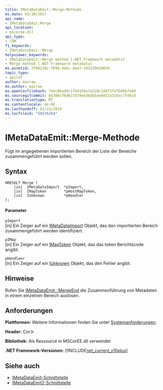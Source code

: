 ```yaml
---
title: IMetaDataEmit::Merge-Methode
ms.date: 03/30/2017
api_name:
- IMetaDataEmit.Merge
api_location:
- mscoree.dll
api_type:
- COM
f1_keywords:
- IMetaDataEmit::Merge
helpviewer_keywords:
- IMetaDataEmit::Merge method [.NET Framework metadata]
- Merge method [.NET Framework metadata]
ms.assetid: 7596220c-f699-4b6c-8ae7-c83220610650
topic_type:
- apiref
author: mairaw
ms.author: mairaw
ms.openlocfilehash: 7ebc86ad9c1f84156e7e228c1ddf3fe7b86b7e60
ms.sourcegitcommit: 6b308cf6d627d78ee36dbbae8972a310ac7fd6c8
ms.translationtype: MT
ms.contentlocale: de-DE
ms.lasthandoff: 01/23/2019
ms.locfileid: "54576264"
---
```

# <a name="imetadataemitmerge-method"></a>IMetaDataEmit::Merge-Methode
Fügt im angegebenen importierten Bereich der Liste der Bereiche zusammengeführt werden sollen.  
  
## <a name="syntax"></a>Syntax  
  
```  
HRESULT Merge (   
    [in]  IMetaDataImport  *pImport,   
    [in]  IMapToken        *pHostMapToken,   
    [in]  IUnknown         *pHandler   
);  
```  
  
#### <a name="parameters"></a>Parameter  
 `pImport`  
 [in] Ein Zeiger auf ein [IMetaDataImport](../../../../docs/framework/unmanaged-api/metadata/imetadataimport-interface.md) Objekt, das den importierten Bereich zusammengeführt werden identifiziert.  
  
 `pIMap`  
 [in] Ein Zeiger auf ein [IMapToken](../../../../docs/framework/unmanaged-api/metadata/imaptoken-interface.md) Objekt, das das token Berichtscode angibt.  
  
 `pHandleer`  
 [in] Ein Zeiger auf ein [IUnknown](/cpp/atl/iunknown) Objekt, das den Fehler angibt.  
  
## <a name="remarks"></a>Hinweise  
 Rufen Sie [IMetaDataEmit:: MergeEnd](../../../../docs/framework/unmanaged-api/metadata/imetadataemit-mergeend-method.md) die Zusammenführung von Metadaten in einem einzelnen Bereich auslösen.  
  
## <a name="requirements"></a>Anforderungen  
 **Plattformen:** Weitere Informationen finden Sie unter [Systemanforderungen](../../../../docs/framework/get-started/system-requirements.md).  
  
 **Header:** Cor.h  
  
 **Bibliothek:** Als Ressource in MSCorEE.dll verwendet  
  
 **.NET Framework-Versionen:** [!INCLUDE[net_current_v10plus](../../../../includes/net-current-v10plus-md.md)]  
  
## <a name="see-also"></a>Siehe auch
- [IMetaDataEmit-Schnittstelle](../../../../docs/framework/unmanaged-api/metadata/imetadataemit-interface.md)
- [IMetaDataEmit2-Schnittstelle](../../../../docs/framework/unmanaged-api/metadata/imetadataemit2-interface.md)
